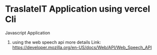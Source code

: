 # TraslateIT Application using vercel Cli
Javascript Application


1. using the web speech api more details 
   Link: https://developer.mozilla.org/en-US/docs/Web/API/Web_Speech_API

